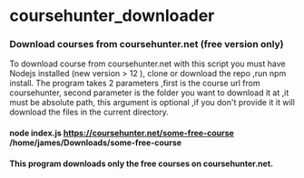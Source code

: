 # coursehunter_downloader
### Download courses from coursehunter.net (free version only)

To download course from coursehunter.net with this script you must have Nodejs installed (new version > 12 ), clone or download the repo ,run npm install.
The program takes 2 parameters ,first is the course url from coursehunter, second parameter is the folder you want to download it at ,it must be absolute path,
this argument is optional ,if you don't provide it it will download the files in the current directory.

#### node index.js https://coursehunter.net/some-free-course /home/james/Downloads/some-free-course

#### This program downloads only the free courses on coursehunter.net.
